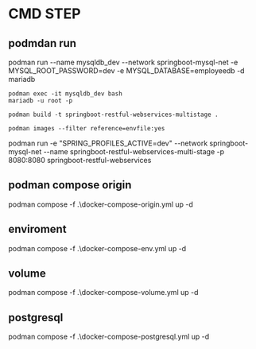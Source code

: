 # CMD STEP
## podmdan run
podman run --name mysqldb_dev  --network springboot-mysql-net -e MYSQL_ROOT_PASSWORD=dev -e MYSQL_DATABASE=employeedb -d mariadb

    podman exec -it mysqldb_dev bash
    mariadb -u root -p 

    podman build -t springboot-restful-webservices-multistage .

    podman images --filter reference=envfile:yes 

podman run -e "SPRING_PROFILES_ACTIVE=dev" --network springboot-mysql-net --name springboot-restful-webservices-multi-stage -p 8080:8080 springboot-restful-webservices
## podman compose origin
podman compose -f .\docker-compose-origin.yml up -d
## enviroment
podman compose -f .\docker-compose-env.yml up -d
## volume
podman compose -f .\docker-compose-volume.yml up -d
## postgresql
podman compose -f .\docker-compose-postgresql.yml up -d
